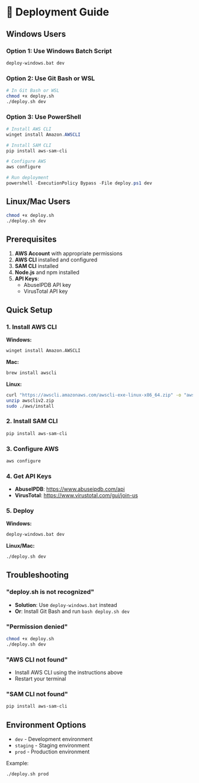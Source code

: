 # 🚀 Deployment Guide

## Windows Users

### Option 1: Use Windows Batch Script
```cmd
deploy-windows.bat dev
```

### Option 2: Use Git Bash or WSL
```bash
# In Git Bash or WSL
chmod +x deploy.sh
./deploy.sh dev
```

### Option 3: Use PowerShell
```powershell
# Install AWS CLI
winget install Amazon.AWSCLI

# Install SAM CLI
pip install aws-sam-cli

# Configure AWS
aws configure

# Run deployment
powershell -ExecutionPolicy Bypass -File deploy.ps1 dev
```

## Linux/Mac Users

```bash
chmod +x deploy.sh
./deploy.sh dev
```

## Prerequisites

1. **AWS Account** with appropriate permissions
2. **AWS CLI** installed and configured
3. **SAM CLI** installed
4. **Node.js** and npm installed
5. **API Keys**:
   - AbuseIPDB API key
   - VirusTotal API key

## Quick Setup

### 1. Install AWS CLI
**Windows:**
```cmd
winget install Amazon.AWSCLI
```

**Mac:**
```bash
brew install awscli
```

**Linux:**
```bash
curl "https://awscli.amazonaws.com/awscli-exe-linux-x86_64.zip" -o "awscliv2.zip"
unzip awscliv2.zip
sudo ./aws/install
```

### 2. Install SAM CLI
```bash
pip install aws-sam-cli
```

### 3. Configure AWS
```bash
aws configure
```

### 4. Get API Keys
- **AbuseIPDB**: https://www.abuseipdb.com/api
- **VirusTotal**: https://www.virustotal.com/gui/join-us

### 5. Deploy
**Windows:**
```cmd
deploy-windows.bat dev
```

**Linux/Mac:**
```bash
./deploy.sh dev
```

## Troubleshooting

### "deploy.sh is not recognized"
- **Solution**: Use `deploy-windows.bat` instead
- **Or**: Install Git Bash and run `bash deploy.sh dev`

### "Permission denied"
```bash
chmod +x deploy.sh
./deploy.sh dev
```

### "AWS CLI not found"
- Install AWS CLI using the instructions above
- Restart your terminal

### "SAM CLI not found"
```bash
pip install aws-sam-cli
```

## Environment Options

- `dev` - Development environment
- `staging` - Staging environment  
- `prod` - Production environment

Example:
```bash
./deploy.sh prod
```
